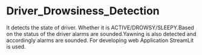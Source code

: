 # Driver_Drowsiness_Detection
It detects the state of driver. Whether it is ACTIVE/DROWSY/SLEEPY.Based on the status of the driver alarms are sounded.Yawning is also detected and accordingly alarms are sounded.
For developing web Application StreamLit is used.
